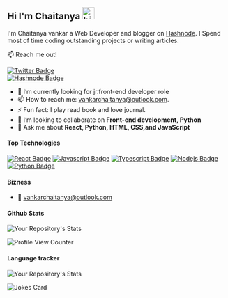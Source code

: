 ## Hi I'm Chaitanya <img src="https://user-images.githubusercontent.com/1303154/88677602-1635ba80-d120-11ea-84d8-d263ba5fc3c0.gif" width="28px" height="28px" alt="hi">

I'm Chaitanya vankar a Web Developer and blogger on [Hashnode](vchaitanya.hashnode.dev). I Spend most of time coding outstanding projects or writing articles.

:mailbox: Reach me out!

[![Twitter Badge](https://img.shields.io/badge/-@vchaitanya97-white?style=flat&labelColor=1ca0f1&logo=twitter&logoColor=white&link=https://twitter.com/vchaitanya97)](https://twitter.com/vchaitanya97)  
[![Hashnode Badge](https://img.shields.io/badge/-Chaitanyavankar-white?style=flat&labelColor=blue&logo=Hashnode&logoColor=white)](https://chaitanyaoffic.hashnode.dev/)

<!-- TODO: Add last video link -->

- 🔭 I’m currently looking for jr.front-end developer role
- 📫 How to reach me: vankarchaitanya@outlook.com.
- ⚡ Fun fact: I play read book and love journal.
- 👯 I’m looking to collaborate on **Front-end development, Python**
- 💬 Ask me about **React, Python, HTML, CSS,and JavaScript**
#### Top Technologies

<!-- TODO: Make technologies links takes you to repositories -->

[![React Badge](https://img.shields.io/badge/-React-61DBFB?style=for-the-badge&labelColor=black&logo=react&logoColor=61DBFB)](#) 
[![Javascript Badge](https://img.shields.io/badge/-Javascript-F0DB4F?style=for-the-badge&labelColor=black&logo=javascript&logoColor=F0DB4F)](#) 
[![Typescript Badge](https://img.shields.io/badge/-Typescript-007acc?style=for-the-badge&labelColor=black&logo=typescript&logoColor=007acc)](#) 
[![Nodejs Badge](https://img.shields.io/badge/-Nodejs-3C873A?style=for-the-badge&labelColor=black&logo=node.js&logoColor=3C873A)](#) 
[![Python Badge](https://img.shields.io/badge/-python-yellow?style=for-the-badge&labelColor=black&logo=python&logoColor=white)](#) 



#### Bizness
<!-- - :paperclip: [My Resume/CV](shorturl.at/hjQ19) -->
- :email: vankarchaitanya@outlook.com




#### Github Stats
![Your Repository's Stats](https://github-readme-stats.vercel.app/api?username=vchaitanya7&show_icons=true)


![Profile View Counter](https://komarev.com/ghpvc/?username=vchaitanya7vchaitanya7)

#### Language tracker


![Your Repository's Stats](https://github-readme-stats.vercel.app/api/top-langs/?username=vchaitanya7&theme=blue-green)


![Jokes Card](https://readme-jokes.vercel.app/api)

